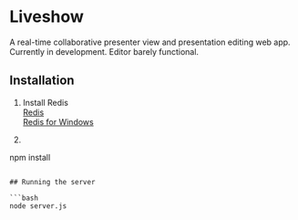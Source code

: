 # Liveshow

A real-time collaborative presenter view and presentation editing web app. Currently in development. Editor barely functional.

## Installation

1. Install Redis  
  [Redis](http://redis.io)  
  [Redis for Windows](https://github.com/MSOpenTech/redis)
2. ```bash
  npm install
  ```

## Running the server

```bash
node server.js
```
